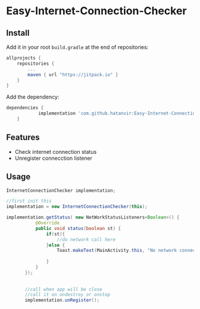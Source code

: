 # Easy-Internet-Connection-Checker

## Install
Add it in your root `build.gradle` at the end of repositories:
```gradle
allprojects {
    repositories {
        ...
        maven { url "https://jitpack.io" }
    }
}
```
Add the dependency:
```gradle
dependencies {
	        implementation 'com.github.hatanvir:Easy-Internet-Connection-Checker:{latest version}'
	}
```

## Features
* Check internet connection status
* Unregister connecction listener

## Usage

 ```java
 InternetConnectionChecker implementation;
 
 //first init this
 implementation = new InternetConnectionChecker(this);
 
 implementation.getStatus( new NetWorkStatusListeners<Boolean>() {
            @Override
            public void status(boolean st) {
                if(st){
                    //do network call here
                }else {
                    Toast.makeText(MainActivity.this, "No network connection !", Toast.LENGTH_SHORT).show();
                
                }
            }
        });
        
        
        //call when app will be close
        //call it on ondestroy or onstop
        implementation.unRegister();
       
 ```
 
